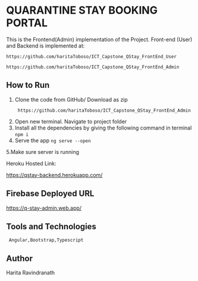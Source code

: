 
# QUARANTINE STAY BOOKING PORTAL
  
   This is the Frontend(Admin) implementation of the Project. Front-end (User) and Backend is implemented at:
   
    https://github.com/haritaToboso/ICT_Capstone_QStay_FrontEnd_User
    
    https://github.com/haritaToboso/ICT_Capstone_QStay_FrontEnd_Admin

## How to Run

1. Clone the code from GitHub/ Download as zip
    ````  
     https://github.com/haritaToboso/ICT_Capstone_QStay_FrontEnd_Admin
    ````
2. Open new terminal. Navigate to project folder
3.  Install all the dependencies by giving the following command in terminal
        ````
       npm i
        ````
4. Serve the app
        ````
      ng serve --open
        ````
        
5.Make sure server is running

Heroku Hosted Link:

https://qstay-backend.herokuapp.com/


## Firebase Deployed URL

  https://q-stay-admin.web.app/
   
    
## Tools and Technologies
     Angular,Bootstrap,Typescript
     
## Author
Harita Ravindranath
